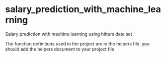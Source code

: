 # salary_prediction_with_machine_learning
Salary prediction with machine learning using hitters data set

The function definitions used in the project are in the helpers file. you should add the helpers document to your project file
